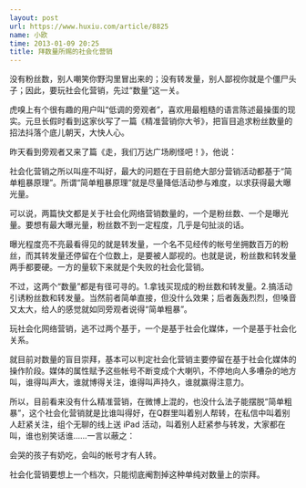 ```yaml
---
layout: post
url: https://www.huxiu.com/article/8825
name: 小欧
time: 2013-01-09 20:25
title: 拜数量所赐的社会化营销
---
```

没有粉丝数，别人嘲笑你野沟里冒出来的；没有转发量，别人鄙视你就是个僵尸头子；因此，要玩社会化营销，先过“数量”这一关。

虎嗅上有个很有趣的用户叫“低调的旁观者”，喜欢用最粗糙的语言陈述最操蛋的现实。元旦长假时看到这家伙写了一篇《精准营销你大爷》，把盲目追求粉丝数量的招法抖落个底儿朝天，大快人心。

昨天看到旁观者又来了篇《走，我们万达广场刷怪吧！》，他说：

社会化营销之所以叫座不叫好，最大的问题在于目前绝大部分营销活动都基于“简单粗暴原理”。所谓“简单粗暴原理”就是尽量降低活动参与难度，以求获得最大曝光量。

可以说，两篇快文都是关于社会化网络营销数量的，一个是粉丝数、一个是曝光量。要想有最大曝光量，粉丝数不到一定程度，几乎是句扯淡的话。

曝光程度亮不亮最看得见的就是转发量，一个名不见经传的帐号坐拥数百万的粉丝，而其转发量还停留在个位数上，是要被人鄙视的。也就是说，粉丝数和转发量两手都要硬。一方的量软下来就是个失败的社会化营销。

不过，这两个“数量”都是有径可寻的。1.拿钱买现成的粉丝数和转发量。2.搞活动引诱粉丝数和转发量。当然前者简单直接，但没什么效果；后者轰轰烈烈，但嗓音又太大，给人的感觉就如同旁观者说得“简单粗暴”。

玩社会化网络营销，逃不过两个基于，一个是基于社会化媒体，一个是基于社会化关系。

就目前对数量的盲目崇拜，基本可以判定社会化营销主要停留在基于社会化媒体的操作阶段。媒体的属性赋予这些帐号不断变成个大喇叭，不停地向人多嘈杂的地方叫，谁得叫声大，谁就博得关注，谁得叫声持久，谁就赢得注意力。

所以，目前看来没有什么精准营销，在微博上混的，也没什么法子能摆脱“简单粗暴”，这个社会化营销就是比谁叫得好，在Q群里叫着别人帮转，在私信中叫着别人赶紧关注，组个无聊的线上送 iPad 活动，叫着别人赶紧参与转发，大家都在叫，谁也别笑话谁……一言以蔽之：

会哭的孩子有奶吃，会叫的帐号才有人转。

社会化营销要想上一个档次，只能彻底阉割掉这种单纯对数量上的崇拜。

